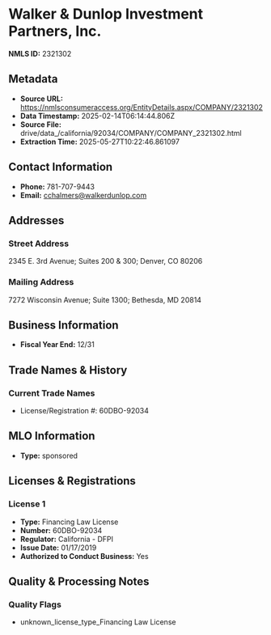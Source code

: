 # Walker & Dunlop Investment Partners, Inc.

**NMLS ID:** 2321302

## Metadata
- **Source URL:** https://nmlsconsumeraccess.org/EntityDetails.aspx/COMPANY/2321302
- **Data Timestamp:** 2025-02-14T06:14:44.806Z
- **Source File:** drive/data_/california/92034/COMPANY/COMPANY_2321302.html
- **Extraction Time:** 2025-05-27T10:22:46.861097

## Contact Information
- **Phone:** 781-707-9443
- **Email:** cchalmers@walkerdunlop.com

## Addresses
### Street Address
2345 E. 3rd Avenue; Suites 200 & 300; Denver, CO 80206

### Mailing Address
7272 Wisconsin Avenue; Suite 1300; Bethesda, MD 20814

## Business Information
- **Fiscal Year End:** 12/31

## Trade Names & History
### Current Trade Names
- License/Registration #: 60DBO-92034

## MLO Information
- **Type:** sponsored

## Licenses & Registrations

### License 1
- **Type:** Financing Law License
- **Number:** 60DBO-92034
- **Regulator:** California - DFPI
- **Issue Date:** 01/17/2019
- **Authorized to Conduct Business:** Yes

## Quality & Processing Notes
### Quality Flags
- unknown_license_type_Financing Law License
